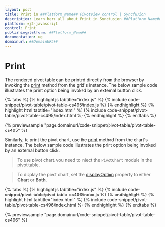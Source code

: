 ```yaml
---
layout: post
title: Print in ##Platform_Name## Pivotview control | Syncfusion
description: Learn here all about Print in Syncfusion ##Platform_Name## Pivotview control of Syncfusion Essential JS 2 and more.
platform: ej2-javascript
control: Print 
publishingplatform: ##Platform_Name##
documentation: ug
domainurl: ##DomainURL##
---
```


# Print

The rendered pivot table can be printed directly from the browser by invoking the [print](https://ej2.syncfusion.com/javascript/documentation/api/grid/#print) method from the grid's instance. The below sample code illustrates the print option being invoked by an external button click.

{% tabs %}
{% highlight js tabtitle="index.js" %}
{% include code-snippet/pivot-table/pivot-table-cs495/index.js %}
{% endhighlight %}
{% highlight html tabtitle="index.html" %}
{% include code-snippet/pivot-table/pivot-table-cs495/index.html %}
{% endhighlight %}
{% endtabs %}
        
{% previewsample "page.domainurl/code-snippet/pivot-table/pivot-table-cs495" %}

Similarly, to print the pivot chart, use the [print](https://ej2.syncfusion.com/javascript/documentation/api/chart/#print) method from the chart's instance. The below sample code illustrates the print option being invoked by an external button click.

> To use pivot chart, you need to inject the `PivotChart` module in the pivot table.

> To display the pivot chart, set the [displayOption](https://helpej2.syncfusion.com/javascript/documentation/api/pivotview/displayOptionModel/#view) property to either **Chart** or **Both**. 

{% tabs %}
{% highlight js tabtitle="index.js" %}
{% include code-snippet/pivot-table/pivot-table-cs496/index.js %}
{% endhighlight %}
{% highlight html tabtitle="index.html" %}
{% include code-snippet/pivot-table/pivot-table-cs496/index.html %}
{% endhighlight %}
{% endtabs %}
        
{% previewsample "page.domainurl/code-snippet/pivot-table/pivot-table-cs496" %}